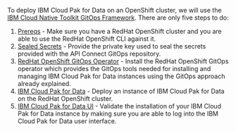<!--- cSpell:ignore -->

To deploy IBM Cloud Pak for Data on an OpenShift cluster, we will use the [IBM Cloud Native Toolkit GitOps Framework](https://cloudnativetoolkit.dev/adopting/use-cases/gitops/gitops-toolkit/). There are only five steps to do:

1. [Prereqs](#1-prereqs) - Make sure you have a RedHat OpenShift cluster and you are able to use the RedHat OpenShift CLI against it.
1. [Sealed Secrets](#2-sealed-secrets) - Provide the private key used to seal the secrets provided with the API Connect GitOps repository.
1. [RedHat OpenShift GitOps Operator](#3-redhat-openshift-gitops-operator) - Install the RedHat OpenShift GitOps operator which provides the GitOps tools needed for installing and managing IBM Cloud Pak for Data instances using the GitOps approach already explained.
1. [IBM Cloud Pak for Data](#4-ibm-cloud-pak-for-data) - Deploy an instance of IBM Cloud Pak for Data on the RedHat OpenShift cluster.
1. [IBM Cloud Pak for Data UI](#5-ibm-cloud-pak-for-data-ui) - Validate the installation of your IBM Cloud Pak for Data instance by making sure you are able to log into the IBM Cloud Pak for Data user interface.
